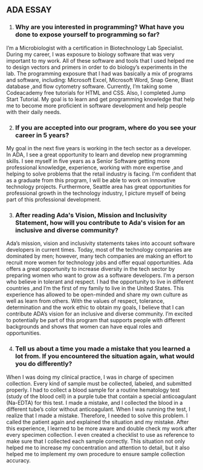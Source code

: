 ## **ADA ESSAY**

1. ### **Why are you interested in programming? What have you done to expose yourself to programming so far**? 

I’m a Microbiologist with a certification in Biotechnology Lab Specialist. During my career, I was exposure to biology software that was very important to my work. All of these software and tools that I used helped me to design vectors and primers in order to do biology’s experiments in the lab. 
The programming exposure that I had was basically a mix of programs and software, including: Microsoft Excel, Microsoft Word, Snap Gene, Blast database ,and flow cytometry software. Currently, I’m taking some Codeacademy free tutorials for HTML and CSS. Also, I completed Jump Start Tutorial. My goal is to learn and get programming knowledge that help me to become more proficient in software development and help people with their daily needs. 

2. ### **If you are accepted into our program, where do you see your career in 5 years**? 

My goal in the next five years is working in the tech sector as a developer. In ADA, I see a great opportunity to learn and develop new programming skills. I see myself in five years as a Senior Software  getting more professional knowledge, experience, working with more expertise ,and helping to solve problems that the retail industry is facing. I'm confident that as a graduate from this program, I will be able to work on innovative  technology projects. Furthermore, Seattle area has great opportunities for professional growth in the technology industry, I picture myself of being part of this professional development.  

3. ### **After reading Ada's Vision, Mission and Inclusivity Statement, how will you contribute to Ada's vision for an inclusive and diverse community**? 

Ada’s mission, vision and inclusivity statements takes into account software developers in current times. Today, most of the technology companies are dominated by men; however, many tech companies are making an effort to recruit more women for technology jobs and offer equal opportunities. Ada offers a great opportunity to increase diversity in the tech sector by preparing women who want to grow as a software developers. I’m a person who believe in tolerant and respect. I had the opportunity to live in different countries ,and I’m the first of my family to live in the United States. This experience has allowed to be open-minded and share my own culture as well as learn from others. With the values of respect, tolerance, determination and the work ethic to obtain my goals, I believe that I can contribute ADA’s vision for an inclusive and diverse community. I’m excited to potentially be part of this program that supports people with different backgrounds and shows that women can have equal roles and opportunities.  

4.  ### **Tell us about a time you made a mistake that you learned a lot from. If you encountered the situation again, what would you do differently**?


When I was doing my clinical practice, I was in charge of specimen collection. Every kind of sample must be collected, labeled, and submitted properly. I had to collect a blood sample for a routine hematology test (study of the blood cell) in a purple tube that contain a special anticoagulant (Na-EDTA) for this test. I made a mistake, and I collected the blood in a different tube’s color without anticoagulant. When I was running the test, I realize that I made a mistake. Therefore, I needed to solve this problem. I called the patient again and explained the situation and my mistake. After  this experience, I learned to be more aware and double check my work after every specimen collection. I even created a checklist to  use as reference to make sure that I collected each sample  correctly. This situation not only helped me to increase my concentration and attention to detail, but it also helped me to implement my own procedure to ensure sample collection accuracy.  






